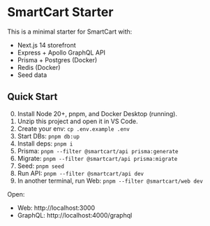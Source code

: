 # SmartCart Starter

This is a minimal starter for SmartCart with:
- Next.js 14 storefront
- Express + Apollo GraphQL API
- Prisma + Postgres (Docker)
- Redis (Docker)
- Seed data

## Quick Start
0) Install Node 20+, pnpm, and Docker Desktop (running).
1) Unzip this project and open it in VS Code.
2) Create your env: `cp .env.example .env`
3) Start DBs: `pnpm db:up`
4) Install deps: `pnpm i`
5) Prisma: `pnpm --filter @smartcart/api prisma:generate`
6) Migrate: `pnpm --filter @smartcart/api prisma:migrate`
7) Seed: `pnpm seed`
8) Run API: `pnpm --filter @smartcart/api dev`
9) In another terminal, run Web: `pnpm --filter @smartcart/web dev`

Open:
- Web: http://localhost:3000
- GraphQL: http://localhost:4000/graphql
